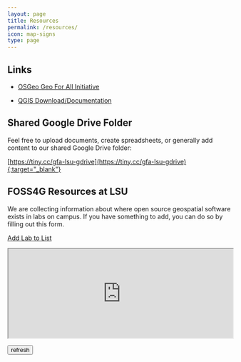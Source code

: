```yaml
---
layout: page
title: Resources
permalink: /resources/
icon: map-signs
type: page
---
```


## Links

- [OSGeo Geo For All Initiative](https://www.osgeo.org/initiatives/geo-for-all/)

- [QGIS Download/Documentation](https://qgis.org)

## Shared Google Drive Folder

Feel free to upload documents, create spreadsheets, or generally add content to our shared Google Drive folder:

[https://tiny.cc/gfa-lsu-gdrive](https://tiny.cc/gfa-lsu-gdrive){:target="_blank"}

## FOSS4G Resources at LSU

We are collecting information about where open source geospatial software exists in labs on campus. If you have something to add, you can do so by filling out this form.

[Add Lab to List](https://forms.gle/UdfJGqBA21M9SVaYA)

<iframe id="lab_list" src="https://docs.google.com/spreadsheets/d/e/2PACX-1vSZzilZ0Uh_mV2jOf9RG6P321NarAANMZAjMLAYE8CmTWRYFVCnJnxSw85-94r7nIHob9fvX66qAEhu/pubhtml?gid=1585524269&amp;single=true&amp;widget=true&amp;headers=false" width="100%" height="200px"></iframe>

<button id="refreshform" onClick="document.getElementById('lab_list').src = document.getElementById('lab_list').src;">refresh</button>

